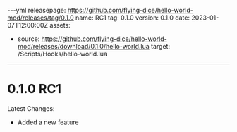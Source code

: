 ---yml
releasepage: https://github.com/flying-dice/hello-world-mod/releases/tag/0.1.0
name: RC1
tag: 0.1.0
version: 0.1.0
date: 2023-01-07T12:00:00Z
assets:
  - source: https://github.com/flying-dice/hello-world-mod/releases/download/0.1.0/hello-world.lua
    target: /Scripts/Hooks/hello-world.lua
---
# 0.1.0 RC1

Latest Changes:
- Added a new feature
